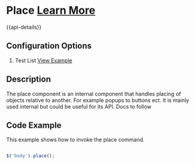 
# Place  [Learn More](#)

{{api-details}}

## Configuration Options

1. Test List [View Example]( ../components/place/list)

## Description

The place component is an internal component that handles placing of objects relative to another. For example popups to buttons ect. It is mainly used internal but could be useful for its API.
Docs to follow

## Code Example

This example shows how to invoke the place command.

```javascript

$('body').place();


```
